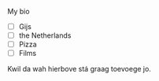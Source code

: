   My bio
   - [ ] Gijs
   - [ ] the Netherlands
   - [ ] Pizza
   - [ ] Films

Kwil da wah hierbove stá graag toevoege jo.
